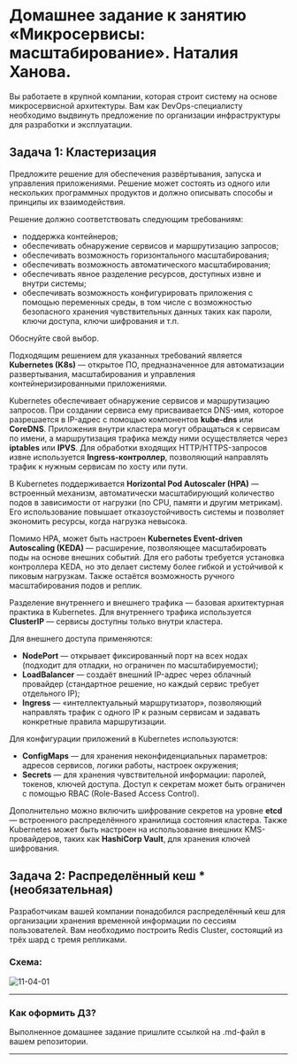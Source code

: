 
# Домашнее задание к занятию «Микросервисы: масштабирование». Наталия Ханова. 

Вы работаете в крупной компании, которая строит систему на основе микросервисной архитектуры.
Вам как DevOps-специалисту необходимо выдвинуть предложение по организации инфраструктуры для разработки и эксплуатации.

## Задача 1: Кластеризация

Предложите решение для обеспечения развёртывания, запуска и управления приложениями.
Решение может состоять из одного или нескольких программных продуктов и должно описывать способы и принципы их взаимодействия.

Решение должно соответствовать следующим требованиям:
- поддержка контейнеров;
- обеспечивать обнаружение сервисов и маршрутизацию запросов;
- обеспечивать возможность горизонтального масштабирования;
- обеспечивать возможность автоматического масштабирования;
- обеспечивать явное разделение ресурсов, доступных извне и внутри системы;
- обеспечивать возможность конфигурировать приложения с помощью переменных среды, в том числе с возможностью безопасного хранения чувствительных данных таких как пароли, ключи доступа, ключи шифрования и т.п.

Обоснуйте свой выбор.

Подходящим решением для указанных требований является **Kubernetes (K8s)** — открытое ПО, предназначенное для автоматизации развертывания, масштабирования и управления контейнеризированными приложениями.

Kubernetes обеспечивает обнаружение сервисов и маршрутизацию запросов. При создании сервиса ему присваивается DNS-имя, которое разрешается в IP-адрес с помощью компонентов **kube-dns** или **CoreDNS**. Приложения внутри кластера могут обращаться к сервисам по имени, а маршрутизация трафика между ними осуществляется через **iptables** или **IPVS**. Для обработки входящих HTTP/HTTPS-запросов извне используется **Ingress-контроллер**, позволяющий направлять трафик к нужным сервисам по хосту или пути.

В Kubernetes поддерживается **Horizontal Pod Autoscaler (HPA)** — встроенный механизм, автоматически масштабирующий количество подов в зависимости от нагрузки (по CPU, памяти и другим метрикам). Его использование повышает отказоустойчивость системы и позволяет экономить ресурсы, когда нагрузка невысока.

Помимо HPA, может быть настроен **Kubernetes Event-driven Autoscaling (KEDA)** — расширение, позволяющее масштабировать поды на основе внешних событий. Для его работы требуется установка контроллера KEDA, но это делает систему более гибкой и устойчивой к пиковым нагрузкам. Также остаётся возможность ручного масштабирования подов и реплик.

Разделение внутреннего и внешнего трафика — базовая архитектурная практика в Kubernetes. Для внутреннего трафика используется **ClusterIP** — сервисы доступны только внутри кластера.

Для внешнего доступа применяются:
* **NodePort** — открывает фиксированный порт на всех нодах (подходит для отладки, но ограничен по масштабируемости);
* **LoadBalancer** — создаёт внешний IP-адрес через облачный провайдер (стандартное решение, но каждый сервис требует отдельного IP);
* **Ingress** — «интеллектуальный маршрутизатор», позволяющий направлять трафик с одного IP к разным сервисам и задавать конкретные правила маршрутизации.

Для конфигурации приложений в Kubernetes используются:
* **ConfigMaps** — для хранения неконфиденциальных параметров: адресов сервисов, логики работы, настроек окружения;
* **Secrets** — для хранения чувствительной информации: паролей, токенов, ключей доступа. Доступ к секретам может быть ограничен с помощью RBAC (Role-Based Access Control).

Дополнительно можно включить шифрование секретов на уровне **etcd** — встроенного распределённого хранилища состояния кластера. Также Kubernetes может быть настроен на использование внешних KMS-провайдеров, таких как **HashiCorp Vault**, для хранения ключей шифрования.

## Задача 2: Распределённый кеш * (необязательная)

Разработчикам вашей компании понадобился распределённый кеш для организации хранения временной информации по сессиям пользователей.
Вам необходимо построить Redis Cluster, состоящий из трёх шард с тремя репликами.

### Схема:

![11-04-01](https://user-images.githubusercontent.com/1122523/114282923-9b16f900-9a4f-11eb-80aa-61ed09725760.png)

---

### Как оформить ДЗ?

Выполненное домашнее задание пришлите ссылкой на .md-файл в вашем репозитории.

---
